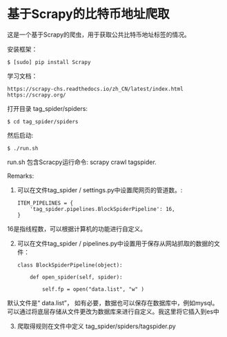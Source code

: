 # 基于Scrapy的比特币地址爬取

这是一个基于Scrapy的爬虫，用于获取公共比特币地址标签的情况。 

安装框架：

    $ [sudo] pip install Scrapy

学习文档：
```
https://scrapy-chs.readthedocs.io/zh_CN/latest/index.html
https://scrapy.org/
```

打开目录 tag_spider/spiders:

    $ cd tag_spider/spiders

然后启动: 

    $ ./run.sh

run.sh 包含Scracpy运行命令: scrapy crawl tagspider. 

Remarks:

1. 可以在文件tag_spider / settings.py中设置爬网页的管道数。:

       ITEM_PIPELINES = {
           'tag_spider.pipelines.BlockSpiderPipeline': 16,
       }

 16是指线程数，可以根据计算机的功能进行自定义。

2. 可以在文件tag_spider / pipelines.py中设置用于保存从网站抓取的数据的文件：

       class BlockSpiderPipeline(object):

           def open_spider(self, spider):

               self.fp = open("data.list", "w" )

 默认文件是“ data.list”， 如有必要，数据也可以保存在数据库中，例如mysql。 可以通过将底层存储从文件更改为数据库来进行自定义。我这里将它插入到es中

3. 爬取得规则在文件中定义 tag_spider/spiders/tagspider.py



